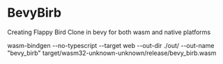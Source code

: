 # BevyBirb

Creating Flappy Bird Clone in bevy for both wasm and native platforms

wasm-bindgen --no-typescript --target web --out-dir ./out/ --out-name "bevy_birb" target/wasm32-unknown-unknown/release/bevy_birb.wasm
